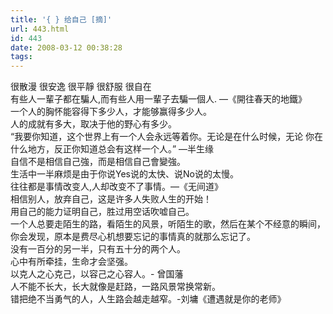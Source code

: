 ```yaml
---
title: '{ } 给自己 [摘]'
url: 443.html
id: 443
date: 2008-03-12 00:38:28
tags:
---
```


很散漫 很安逸 很平靜 很舒服 很自在  
有些人一輩子都在騙人,而有些人用一輩子去騙一個人. —《開往春天的地鐵》  
一个人的胸怀能容得下多少人，才能够赢得多少人。  
人的成就有多大，取决于他的野心有多少。  
“我要你知道，这个世界上有一个人会永远等着你。无论是在什么时候，无论 你在什么地方，反正你知道总会有这样一个人。” —半生缘  
自信不是相信自己強，而是相信自己會變強。  
生活中一半麻烦是由于你说Yes说的太快、说No说的太慢。  
往往都是事情改变人,人却改变不了事情。—《无间道》  
相信别人，放弃自己，这是许多人失败人生的开始！  
用自己的能力证明自己，胜过用空话吹嘘自己。  
一个人总要走陌生的路，看陌生的风景，听陌生的歌，然后在某个不经意的瞬间，你会发现，原本是费尽心机想要忘记的事情真的就那么忘记了。  
没有一百分的另一半，只有五十分的两个人。  
心中有所牵挂，生命才会坚强。  
以克人之心克己，以容己之心容人。\- 曾国藩  
人不能不长大，长大就像是赶路，一路风景常换常新。  
错把绝不当勇气的人，人生路会越走越窄。-刘墉《遭遇就是你的老师》